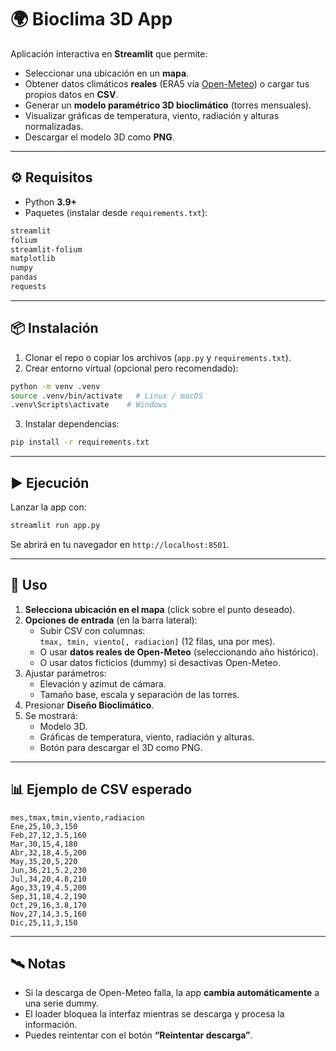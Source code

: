# 🌍 Bioclima 3D App

Aplicación interactiva en **Streamlit** que permite:
- Seleccionar una ubicación en un **mapa**.  
- Obtener datos climáticos **reales** (ERA5 vía [Open-Meteo](https://open-meteo.com/)) o cargar tus propios datos en **CSV**.  
- Generar un **modelo paramétrico 3D bioclimático** (torres mensuales).  
- Visualizar gráficas de temperatura, viento, radiación y alturas normalizadas.  
- Descargar el modelo 3D como **PNG**.  

---

## ⚙️ Requisitos

- Python **3.9+**
- Paquetes (instalar desde `requirements.txt`):

```bash
streamlit
folium
streamlit-folium
matplotlib
numpy
pandas
requests
```

---

## 📦 Instalación

1. Clonar el repo o copiar los archivos (`app.py` y `requirements.txt`).
2. Crear entorno virtual (opcional pero recomendado):

```bash
python -m venv .venv
source .venv/bin/activate   # Linux / macOS
.venv\Scripts\activate    # Windows
```

3. Instalar dependencias:

```bash
pip install -r requirements.txt
```

---

## ▶️ Ejecución

Lanzar la app con:

```bash
streamlit run app.py
```

Se abrirá en tu navegador en `http://localhost:8501`.

---

## 📂 Uso

1. **Selecciona ubicación en el mapa** (click sobre el punto deseado).  
2. **Opciones de entrada** (en la barra lateral):
   - Subir CSV con columnas:  
     `tmax, tmin, viento[, radiacion]` (12 filas, una por mes).  
   - O usar **datos reales de Open-Meteo** (seleccionando año histórico).  
   - O usar datos ficticios (dummy) si desactivas Open-Meteo.  
3. Ajustar parámetros:
   - Elevación y azimut de cámara.  
   - Tamaño base, escala y separación de las torres.  
4. Presionar **Diseño Bioclimático**.  
5. Se mostrará:
   - Modelo 3D.  
   - Gráficas de temperatura, viento, radiación y alturas.  
   - Botón para descargar el 3D como PNG.  

---

## 📊 Ejemplo de CSV esperado

```csv
mes,tmax,tmin,viento,radiacion
Ene,25,10,3,150
Feb,27,12,3.5,160
Mar,30,15,4,180
Abr,32,18,4.5,200
May,35,20,5,220
Jun,36,21,5.2,230
Jul,34,20,4.8,210
Ago,33,19,4.5,200
Sep,31,18,4.2,190
Oct,29,16,3.8,170
Nov,27,14,3.5,160
Dic,25,11,3,150
```

---

## 🛰️ Notas

- Si la descarga de Open-Meteo falla, la app **cambia automáticamente** a una serie dummy.  
- El loader bloquea la interfaz mientras se descarga y procesa la información.  
- Puedes reintentar con el botón **“Reintentar descarga”**.  
